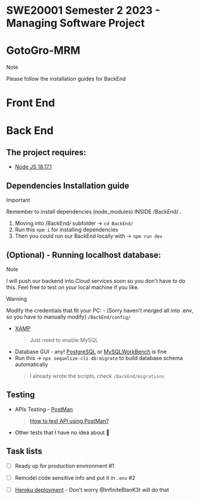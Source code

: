 # SWE20001 Semester 2 2023 - Managing Software Project
# GotoGro-MRM

> [!NOTE]
> Please follow the installation guides for BackEnd



# Front End

# Back End


## The project requires:
- [Node JS 18.17.1](https://nodejs.org/en)

## Dependencies Installation guide

> [!Important]
 > Remember to install dependencies (node_modules) INSIDE <root>/BackEnd/..
1. Moving into /BackEnd/ subfolder -> ```cd BackEnd/```
2. Run this ```npm i``` for installing dependencies
3. Then you could run our BackEnd locally with -> ```npm run dev```


## (Optional) - Running localhost database:
> [!NOTE]
> I will push our backend into Cloud services soon so you don't have to do this. Feel free to test on your local machine if you like.

> [!Warning]
> Modify the credentials that fit your PC: - (Sorry haven't merged all into .env, so you have to manually modify)
  ``` /BackEnd/config/ ```
- [XAMP](https://www.apachefriends.org/download.html)
  > Just need to enable MySQL
- Database GUI - any! [PostgreSQL](https://www.postgresql.org/) or [MySQLWorkBench](https://www.mysql.com/products/workbench/) is fine
- Run this -> ```npx sequelize-cli db:migrate``` to build database schema automatically
  > I already wrote the scripts, check ```/BackEnd/migrations```

## Testing
- APIs Testing - [PostMan](https://www.postman.com)
  > [How to test API using PostMan?](https://youtu.be/CLG0ha_a0q8?si=X-ED1t5GpPRQ-qct)
- Other tests that I have no idea about 🤷

## Task lists
- [ ] Ready up for production environment #1
- [ ] Remodel code sensitive info and put it in `.env` #2
- [ ] [Heroku deployment](https://dashboard.heroku.com/login) - Don't worry @InfiniteBlanK3t will do that


